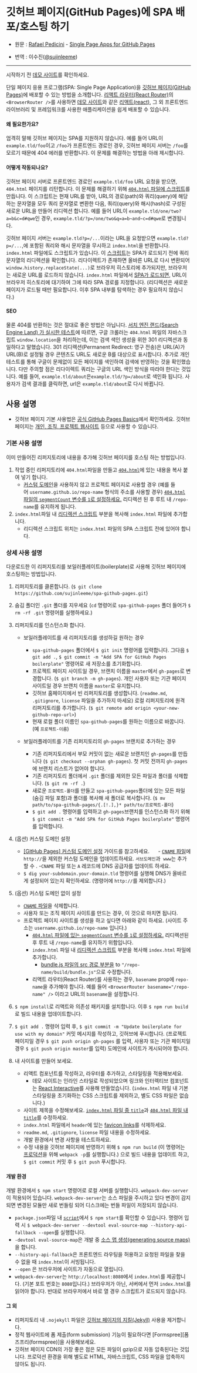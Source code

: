 # 깃허브 페이지(GitHub Pages)에 SPA 배포/호스팅 하기

* 원문 : [Rafael Pedicini](https://github.com/rafrex) -  [Single Page Apps for GitHub Pages](https://github.com/rafrex/spa-github-pages) 

* 번역 : 이수진([@sujinleeme](https://github.com/sujinleeme))

-------

시작하기 전 [데모 사이트][liveExample]를 확인하세요.  
 
 단일 페이지 응용 프로그램(SPA: Single Page Application)을 [깃허브 페이지(GitHub Pages)][ghPagesOverview]에 배포할 수 있는 방법을 소개합니다. [리액트 라우터(React Router)][reactRouter]의 `<BrowserRouter />`를 사용하면 [데모 사이트][liveExample]와 같은 [리액트(react)][react], 그 외 프론트엔드 라이브러리 및 프레임워크를 사용한 애플리케이션을 쉽게 배포할 수 있습니다.

#### 왜 필요한가요?
엄격히 말해 깃허브 페이지는 SPA를 지원하지 않습니다. 예를 들어 URL이 `example.tld/foo`이고 `/foo`가 프론트엔드 경로인 경우, 깃허브 페이지 서버는 `/foo`를 모르기 때문에 404 에러를 반환합니다. 이 문제를 해결하는 방법을 아래 제시합니다. 

#### 어떻게 작동되나요?
깃허브 페이지 서버로 프론트엔드 경로인 `example.tld/foo` URL 요청을 받으면, `404.html` 페이지를 리턴합니다. 이 문제를 해결하기 위해 [`404.html` 파일에 스크립트][404html]를 만듭니다. 이 스크립트는 현재 URL를 받아, URL의 경로(path)와 쿼리(query)에 해당하는 문자열을 모두 쿼리 문자열로 변환한 다음, 쿼리(query)와 해시(hash)로 구성된 새로운 URL을 만들어 리디렉션 합니다. 예를 들어 URL이 `example.tld/one/two?a=b&c=d#qwe`인 경우, `example.tld/?p=/one/two&q=a=b~and~c=d#qwe`로 변경됩니다.

깃허브 페이지 서버는 `example.tld?p=/...`이라는 URL을 요청받으면 `example.tld?p=/...`,에 포함된 쿼리와 해시 문자열을 무시하고 `index.html`을 반환합니다. `index.html` 파일에도 스크립트가 있습니다. 이 [스크립트][indexHtmlScript]는 SPA가 로드되기 전에 쿼리 문자열의 리디렉션을 확인합니다. 리다이렉트가 존재하면 올바른 URL로 다시 변환되어 `window.history.replaceState(...)`로 브라우저 히스토리에 추가되지만, 브라우저는 새로운 URL를 로드하지 않습니다. `index.html` 파일에서 [SPA가 로드되면][indexHtmlSPA], URL이 브라우저 히스토리에 대기하여 그에 따라 SPA 경로를 지정합니다. (리디렉션은 새로운 페이지가 로드될 때만 필요합니다. 이후 SPA 내부를 탐색하는 경우 필요하지 않습니다.)

#### SEO  
물론 404를 반환하는 것은 절대로 좋은 방법은 아닙니다. [서치 엔진 랜드(Search Engine Land) 가 실시한 테스트][seoLand]에 따르면, 구글 크롤러는 `404.html` 파일의 자바스크립트 `window.location`을 처리하는데, 이는 검색 색인 생성을 위한 301 리디렉션과 동일하다고 말했습니다. 301 리디렉션(Permanent Redirect: 영구 전송)은 URL(A)가 URL(B)로 설정될 경우 콘텐츠도 URL도 새로운 B를 대상으로 표시합니다. 추가로 개인 테스트를 통해 구글이 문제없이 모든 페이지를 색인하여 검색에 반영하는 것을 확인했습니다. 다만 주의할 점은 리다이렉트 쿼리는 구글의 URL 색인 방식을 따라야 한다는 것입니다. 예를 들어, `example.tld/about`은`example.tld/?p=/about`로 색인화 됩니다. 사용자가 검색 결과를 클릭하면, url은 `example.tld/about`로 다시 바뀝니다.


## 사용 설명
* 깃허브 페이지 기본 사용법은 [공식 GitHub Pages Basics][ghPagesBasics]에서 확인하세요. 깃허브 페이지는 [개인, 조직, 프로젝트 웹사이트][ghPagesTypes] 등으로 사용할 수 있습니다.

### **기본 사용 설명** 
  이미 만들어진 리퍼지토리에 내용을 추가해 깃허브 페이지를 호스팅 하는 방법입니다.
  
  1. 작업 중인 리퍼지토리에 `404.html`파일을 만들고 [`404.html`][404html]에 있는 내용을 복사 붙여 넣기 합니다. 
     - [커스텀 도메인][customDomain]을 사용하지 않고 프로젝트 페이지로 사용할 경우 (예를 들어 `username.github.io/repo-name` 형식의 주소를 사용할 경우) [`404.html` 파일의 `segmentCount` 변수를 `1`로 설정하세요.][segmentCount] 리디렉션 된 후 루트 내 `/repo-name`를 유지하게 됩니다. 
  2. `index.html`파일 내 [리디렉션 스크립트][indexHtmlScript] 부분을 복사해 `index.html` 파일에 추가합니다. 
     - 리디렉션 스크립트 위치는 `index.html` 파일의 SPA 스크립트 전에 있어야 합니다.

### **상세 사용 설명**
  다운로드한 이 리퍼지토리를 보일러플레이트(boilerplate)로 사용해 깃허브 페이지에 호스팅하는 방법입니다.
  
  1. 리퍼지토리를 클론합니다. (`$ git clone https://github.com/sujinleeme/spa-github-pages.git`)
  
  2. 숨김 폴더인 `.git` 폴더를 지우세요 (`cd` 명령어로 `spa-github-pages` 폴더 들어가 `$ rm -rf .git` 명령어를 실행하세요.)
  
  3. 리퍼지토리를 인스턴스화 합니다.
      - 보일러플레이트를 새 리퍼지토리를 생성하길 원하는 경우
        - `spa-github-pages` 폴더에서 `$ git init` 명령어를 입력합니다. 그다음 `$ git add .`, `$ git commit -m "Add SPA for GitHub Pages boilerplate"` 명령어로 새 저장소를 초기화합니다.
        - 프로젝트 페이지 사이트일 경우, 브랜치 이름을 `master`에서 `gh-pages`로 변경합니다. (`$ git branch -m gh-pages`). 개인 사용자 또는 기관 페이지 사이트일 경우 브랜치 이름을 `master`로 유지합니다.
        - 깃허브 홈페이지에서 빈 리퍼지토리를 생성합니다. (`readme.md`, `.gitignore`, `license` 파일을 추가하지 마세요) 로컬 리퍼지토리에 원격 리퍼지토리를 추가합니다. (`$ git remote add origin <your-new-github-repo-url>`)
        - 현재 로컬 폴더 이름인 `spa-github-pages`를 원하는 이름으로 바꿉니다. (예 `프로젝트-이름`)
        
      - 보일러플레이트를 기존 리퍼지토리의 `gh-pages` 브랜치로 추가하는 경우
        - 기존 리퍼지토리에서 부모 커밋이 없는 새로운 브랜치인 `gh-pages`를 만듭니다 (`$ git checkout --orphan gh-pages`). 첫 커밋 전까지 `gh-pages`에 브랜치 리스트가 없어야 합니다.
        - 기존 리퍼지토리 폴더에서  `.git` 폴더를 제외한 모든 파일과 폴더를 삭제합니다. (`$ git rm -rf .`)
        - 새로운 `프로젝트-폴더`를 만들고 `spa-github-pages`폴더에 있는 모든 파일(숨김 파일 포함)과 폴더를 복사해 새 폴더로 복사합니다. (`$ mv path/to/spa-github-pages/{.[!.],}* path/to/프로젝트-폴더`)
        - `$ git add .` 명령어를 입력하고 `gh-pages`브랜치를 인스턴스화 하기 위해 `$ git commit -m "Add SPA for GitHub Pages boilerplate"` 명령어를 입력합니다.
  
  4. (옵션) 커스텀 도메인 설정
      - [[GitHub Pages] 커스텀 도메인 설정][customDomain] 가이드를 참고하세요.
      - [`CNAME` 파일][cnameFile]에 `http://`을 제외한 커스텀 도메인을 업데이트하세요. `서브도메인`과  `www`는 추가할 수 .
      -`CNAME` 파일 또는 `A` 레코드에 DNS 공급자를 업데이트 하세요.
      - `$ dig your-subdomain.your-domain.tld` 명령어를 실행해 DNS가 올바르게 설정되어 있는지 확인하세요. (명령어에 `http://`를 제외합니다.)
        
  5. (옵션) 커스텀 도메인 없이 설정 
      -  [`CNAME` 파일][cnameFile]을 삭제합니다.
      - 사용자 또는 조직 페이지 사이트를 만드는 경우, 이 것으로 마치면 됩니다.
      - 프로젝트 페이지 사이트를 생성을 하고 싶다면 아래와 같이 하세요. (사이트 주소는 `username.github.io/repo-name` 입니다.) 
        - [`404.html` 파일에 있는 `segmentCount` 변수를 `1`로 설정하세요.][segmentCount] 리디렉션된 후 루트 내 `/repo-name`를 유지하기 위함입니다.
        - `index.html` 파일 내 [리디렉션 스크립트][indexHtmlScript] 부분을 복사해 `index.html` 파일에 추가합니다.
            - [bundle.js 파일의 src 경로 부분을][indexHtmlSPA] to `"/repo-name/build/bundle.js"`으로 수정합니다.
        - 리액트 라우터(React Router)를 사용하는 경우, `basename` prop에 `repo-name`을 추가해야 합니다. 예를 들어 `<BrowserRouter basename="/repo-name" />` 이라고 URL의 `basename`을 설정합니다.

  6. `$ npm install`로 리액트와 의존성 패키지를 설치합니다. 이후 `$ npm run build`로 빌드 내용을 업데이트합니다.
  
  7. `$ git add .` 명령어 입력 후, `$ git commit -m "Update boilerplate for use with my domain"` 커밋 메시지를 작성하고, 깃허브에 푸시합니다. (프로젝트 페이지일 경우 `$ git push origin gh-pages` 를 입력, 사용자 또는 기관 페이지일 경우 `$ git push origin master`를 입력) 도메인에 사이트가 게시되어야 합니다.
  
  8. 내 사이트를 만들어 보세요.
      - 리액트 컴포넌트를 작성하고, 라우터를 추가하고, 스타일링을 적용해보세요.
        - 데모 사이트는 인라인 스타일로 작성되었으며 링크와 인터렉티브 컴포넌트는 [React Interactive][reactInteractive]를 사용해 만들었습니다. (`index.html` 파일 내 기본 스타일링을 초기화하는 CSS 스크립트를 제외하고, 별도 CSS 파일은 없습니다.)
      - 사이트 제목을 수정해보세요. [`index.html` 파일 중 `title`][indexHtmlTitle]과 [`404.html` 파일 내 `title`][404htmlTitle]를 수정하세요.
     - `index.html` 파일에서 `header`에 있는 [favicon links][favicon]를 삭제하세요.
     - `readme.md`, `.gitignore`, `license` 파일 내용을 수정하세요.
     - 개발 환경에서 변경 사항을 테스트하세요.
     - 수정 내용을 깃허브 페이지에 반영하기 위해 `$ npm run build` (이 명령어는 [프로덕션][webpackProduction]을 위해 `webpack -p`를 실행합니다.) 으로 빌드 내용을 업데이트 하고, `$ git commit` 커밋 후 `$ git push` 푸시합니다.

#### 개발 환경
개발 환경에서 `$ npm start` 명령어로 로컬 서버를 실행합니다. `webpack-dev-server`이 적용되어 있습니다. `webpack-dev-server`는 소스 파일을 주시하고 있다 변경이 감지되면 변경된 모듈만 새로 번들링 되어 디스크에는 번들 파일이 저장되지 않습니다. 
  - `package.json`파일 내 [`script`][startScript]에서 `$ npm start`를 확인할 수 있습니다. 명령어 입력 시 `$ webpack-dev-server --devtool eval-source-map --history-api-fallback --open`를 실행합니다.
  - `-devtool eval-source-map`은 개발 중 [소스 맵 생성(generating source maps)][webpackDevtool]을 합니다.
  - `--history-api-fallback`은 프론트엔드 라우팅을 허용하고 요청된 파일을 찾을 수 없을 때 `index.html`이 서빙됩니다.
  - `--open` 은 브라우저에 사이트가 자동으로 열립니다.
- `webpack-dev-server`는 `http://localhost:8080`에서  `index.html`를 제공합니다. (기본 포트 번호는 `8080`입니다.) 브라우저가 아닌, 서버에서 먼저 `index.html`를 읽어야 합니다. 반대로 브라우저에서 바로 열 경우 스크립트가 로드되지 않습니다.

#### 그 외
- 리퍼지토리 내 `.nojekyll` 파일은 [깃허브 페이지의 지킬(Jekyll)][nojekyll] 사용을 제거합니다.
- 정적 웹사이트에 폼 제출(form submission) 기능이 필요하다면 [Formspree][폼즈프리(formspree)]을 사용해보세요.
- 깃허브 페이지 CDN의 가장 좋은 점은 모든 파일이 gzip으로 자동 압축된다는 것입니다. 프로덕션 환경을 위해 별도로 HTML, 자바스크립트, CSS 파일을 압축하지 않아도 됩니다.


<!-- links to within repo -->
[404html]: https://github.com/rafrex/spa-github-pages/blob/gh-pages/404.html
[segmentCount]: https://github.com/rafrex/spa-github-pages/blob/gh-pages/404.html#L26
[indexHtmlScript]: https://github.com/rafrex/spa-github-pages/blob/gh-pages/index.html#L58
[indexHtmlSPA]: https://github.com/rafrex/spa-github-pages/blob/gh-pages/index.html#L94
[cnameFile]: https://github.com/rafrex/spa-github-pages/blob/gh-pages/CNAME
[indexHtmlTitle]: https://github.com/rafrex/spa-github-pages/blob/gh-pages/index.html#L6
[404htmlTitle]: https://github.com/rafrex/spa-github-pages/blob/gh-pages/404.html#L5
[favicon]: https://github.com/rafrex/spa-github-pages/blob/gh-pages/index.html#L34
[startScript]: https://github.com/rafrex/spa-github-pages/blob/gh-pages/package.json#L6

<!-- links to github docs -->
[ghPagesOverview]: https://pages.github.com/
[ghPagesBasics]: https://help.github.com/categories/github-pages-basics/
[ghPagesTypes]: https://help.github.com/articles/user-organization-and-project-pages/
[customDomain]: https://help.github.com/articles/quick-start-setting-up-a-custom-domain/
[nojekyll]: https://help.github.com/articles/files-that-start-with-an-underscore-are-missing/

<!-- other links -->
[liveExample]: http://spa-github-pages.rafrex.com
[react]: https://github.com/facebook/react
[reactRouter]: https://github.com/ReactTraining/react-router
[seoLand]: http://searchengineland.com/tested-googlebot-crawls-javascript-heres-learned-220157
[webpackProduction]: https://webpack.js.org/guides/production-build/#the-automatic-way
[webpackDevtool]: https://webpack.js.org/configuration/devtool/
[reactInteractive]: https://github.com/rafrex/react-interactive
[formspree]: http://formspree.io/
